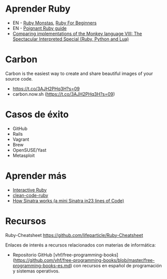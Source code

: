 
# Aprender Ruby

* EN - [Ruby Monstas](http://rubymonstas.org/), [Ruby For Beginners](http://ruby-for-beginners.rubymonstas.org/)
* EN - [Poignant Ruby guide](http://poignant.guide/book/chapter-1.html)
* [Comparing implementations of the Monkey language VIII: The Spectacular Interpreted Special (Ruby, Python and Lua)](https://medium.com/@mario.arias.c/comparing-implementations-of-the-monkey-language-viii-the-spectacular-interpreted-special-ruby-2f9e4ed2e660)

# Carbon

Carbon is the easiest way to create and share beautiful images of your source code.
* https://t.co/3AJH2PHq3H?s=09
* carbon.now.sh (https://t.co/3AJH2PHq3H?s=09)

# Casos de éxito

* GitHub
* Rails
* Vagrant
* Brew
* OpenSUSE/Yast
* Metasploit

# Aprender más

* [Interactive Ruby](https://ruby-doc.org/docs/Tutorial/part_01/first_steps.html)
* [clean-code-ruby](https://github.com/uohzxela/clean-code-ruby/blob/master/README.md)
* [How Sinatra works (a mini Sinatra in23 lines of Code)](https://theseus.xyz/how-sinatra-works-or-how-to-create-sinatra-clone-in-23-lines-of-code/)

# Recursos

Ruby-Cheatsheet
https://github.com/lifeparticle/Ruby-Cheatsheet

Enlaces de interés a recursos relacionados con materias de informática:
* Repositorio GitHub [vhf/free-programming-books] (https://github.com/vhf/free-programming-books/blob/master/free-programming-books-es.md) con recursos en español de programación y sistemas operativos.
